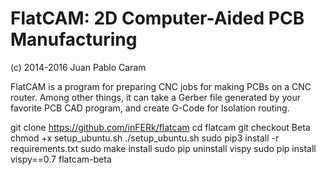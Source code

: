 FlatCAM: 2D Computer-Aided PCB Manufacturing
============================================

(c) 2014-2016 Juan Pablo Caram

FlatCAM is a program for preparing CNC jobs for making PCBs on a CNC router.
Among other things, it can take a Gerber file generated by your favorite PCB
CAD program, and create G-Code for Isolation routing.


  git clone https://github.com/inFERk/flatcam
  cd flatcam
  git checkout Beta
  chmod  +x setup_ubuntu.sh
  ./setup_ubuntu.sh
  sudo pip3 install -r requirements.txt
  sudo make install
  sudo pip uninstall vispy
  sudo pip  install vispy==0.7
  flatcam-beta
